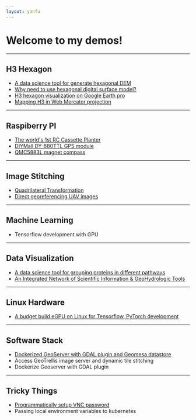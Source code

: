```yaml
---
layout: yanfu
---
```


# [](#header-1) Welcome to my demos!
---

## [](#header-2) H3 Hexagon
  - [A data science tool for generate hexagonal DEM](docs/AwsLidarH3.md)
  - [Why need to use hexagonal digital surface model?](docs/WhyUseHexagon.md)
  - [H3 hexagon visualization on Google Earth pro](docs/GoogleEarthH3Vis.md)
  - [Mapping H3 in Web Mercator projection](docs/H3Distortions.md)

---
  
## [](#header-2) Raspiberry PI
  - [The world's 1st RC Cassette Planter](docs/CassettePlanter.md)
  - [DIYMall DY-880TTL GPS module](docs/DY880TTL.md)
  - [QMC5883L magnet compass](docs/PyQMC5883L.md)

---
  
## [](#header-2) Image Stitching
  - [Quadrilateral Transformation](docs/QuadrilateralTransformation.md)
  - [Direct georeferencing UAV images](docs/UavDirectGeoreferencing.md)

---

## [](#header-2) Machine Learning
  - Tensorflow development with GPU

---

## [](#header-2) Data Visualization
  - [A data science tool for grouping proteins in different pathways](docs/ProteomicsGroupingByWeight.md)
  - [An Integrated Network of Scientific Information & GeoHydrologic Tools](https://nednr.nebraska.gov/insight/)

---

  
## [](#header-2) Linux Hardware
  - [A budget build eGPU on Linux for Tensorflow, PyTorch development](docs/LinuxGPU.md)

---

## [](#header-2) Software Stack
  - [Dockerized GeoServer with GDAL plugin and Geomesa datastore](docs/Geo)
  - Access GeoTrellis image server and dynamic tile stitching
  - Dockerize Geoserver with GDAL plugin

---
  
## [](#header-2) Tricky Things
  - [Programmatically setup VNC password](docs/VNCansible.md)
  - Passing local environment variables to kubernetes
